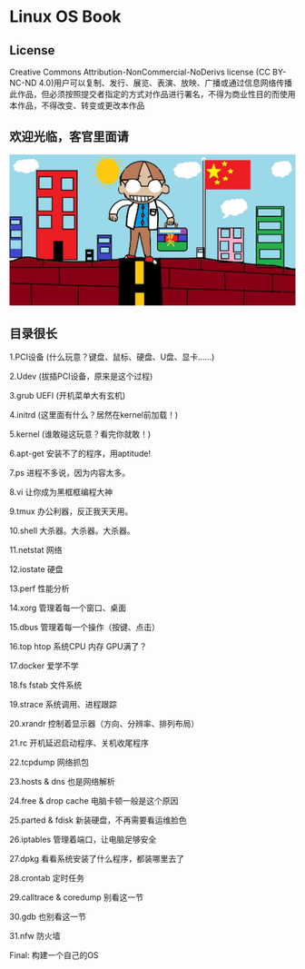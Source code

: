 # Linux OS Book

## License
Creative Commons Attribution-NonCommercial-NoDerivs license (CC BY-NC-ND 4.0)用户可以复制、发行、展览、表演、放映、广播或通过信息网络传播此作品，但必须按照提交者指定的方式对作品进行署名，不得为商业性目的而使用本作品，不得改变、转变或更改本作品

## 欢迎光临，客官里面请
![李智轩作品](https://github.com/roomsky/linuxos/blob/main/img/index.jpg)


## 目录很长

1.PCI设备 (什么玩意？键盘、鼠标、硬盘、U盘、显卡……)

2.Udev (拔插PCI设备，原来是这个过程)

3.grub UEFI (开机菜单大有玄机)

4.initrd (这里面有什么？居然在kernel前加载！)

5.kernel (谁敢碰这玩意？看完你就敢！)

6.apt-get 安装不了的程序，用aptitude!

7.ps 进程不多说，因为内容太多。

8.vi 让你成为黑框框编程大神

9.tmux 办公利器，反正我天天用。

10.shell 大杀器。大杀器。大杀器。 

11.netstat 网络

12.iostate 硬盘

13.perf 性能分析

14.xorg 管理着每一个窗口、桌面

15.dbus 管理着每一个操作（按键、点击）

16.top htop 系统CPU 内存 GPU满了？

17.docker 爱学不学

18.fs fstab 文件系统

19.strace 系统调用、进程跟踪

20.xrandr 控制着显示器（方向、分辨率、排列布局）

21.rc 开机延迟启动程序、关机收尾程序

22.tcpdump 网络抓包

23.hosts & dns 也是网络解析

24.free & drop cache 电脑卡顿一般是这个原因

25.parted & fdisk 新装硬盘，不再需要看运维脸色

26.iptables 管理着端口，让电脑足够安全

27.dpkg 看看系统安装了什么程序，都装哪里去了

28.crontab 定时任务

29.calltrace & coredump 别看这一节

30.gdb 也别看这一节

31.nfw 防火墙

Final: 构建一个自己的OS
